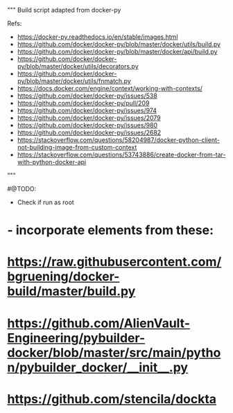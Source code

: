 """
Build script adapted from docker-py

Refs:
- https://docker-py.readthedocs.io/en/stable/images.html
- https://github.com/docker/docker-py/blob/master/docker/utils/build.py
- https://github.com/docker/docker-py/blob/master/docker/api/build.py
- https://github.com/docker/docker-py/blob/master/docker/utils/decorators.py
- https://github.com/docker/docker-py/blob/master/docker/utils/fnmatch.py
- https://docs.docker.com/engine/context/working-with-contexts/
- https://github.com/docker/docker-py/issues/538
- https://github.com/docker/docker-py/pull/209
- https://github.com/docker/docker-py/issues/974
- https://github.com/docker/docker-py/issues/2079
- https://github.com/docker/docker-py/issues/980
- https://github.com/docker/docker-py/issues/2682
- https://stackoverflow.com/questions/58204987/docker-python-client-not-building-image-from-custom-context
- https://stackoverflow.com/questions/53743886/create-docker-from-tar-with-python-docker-api

"""

#@TODO:
- Check if run as root
# - incorporate elements from these:
#   https://raw.githubusercontent.com/bgruening/docker-build/master/build.py
#   https://github.com/AlienVault-Engineering/pybuilder-docker/blob/master/src/main/python/pybuilder_docker/__init__.py
#   https://github.com/stencila/dockta